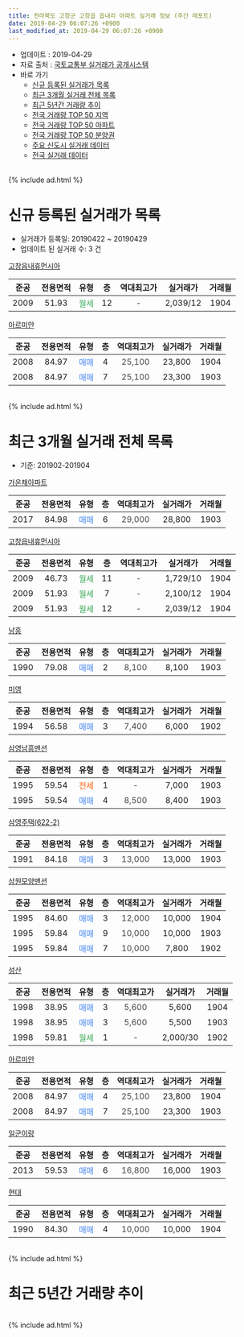 ```yaml
---
title: 전라북도 고창군 고창읍 읍내리 아파트 실거래 정보 (주간 레포트)
date: 2019-04-29 06:07:26 +0900
last_modified_at: 2019-04-29 06:07:26 +0900
---
```


* 업데이트 : 2019-04-29
* 자료 출처 : [국토교통부 실거래가 공개시스템](http://rt.molit.go.kr)
* 바로 가기
    * [신규 등록된 실거래가 목록](#신규-등록된-실거래가-목록)
    * [최근 3개월 실거래 전체 목록](#최근-3개월-실거래-전체-목록)
    * [최근 5년간 거래량 추이](#최근-5년간-거래량-추이)
    * [전국 거래량 TOP 50 지역](https://inasie.github.io/apt-trade-info/최근-3개월-전국에서-가장-거래가-많이-발생한-지역)
    * [전국 거래량 TOP 50 아파트](https://inasie.github.io/apt-trade-info/최근-3개월-전국에서-가장-거래가-많이-발생한-아파트)
    * [전국 거래량 TOP 50 분양권](https://inasie.github.io/apt-trade-info/최근-3개월-전국에서-가장-거래가-많이-발생한-분양권)
    * [주요 신도시 실거래 데이터](https://inasie.github.io/apt-trade-info/주요-신도시)
    * [전국 실거래 데이터](https://inasie.github.io/apt-trade-info/전국)
<br>
{% include ad.html %}
<br>

# 신규 등록된 실거래가 목록
* 실거래가 등록일: 20190422 ~ 20190429
* 업데이트 된 실거래 수: 3 건


[고창읍내휴먼시아](https://search.naver.com/search.naver?query=%EC%A0%84%EB%9D%BC%EB%B6%81%EB%8F%84+%EA%B3%A0%EC%B0%BD%EA%B5%B0+%EA%B3%A0%EC%B0%BD%EC%9D%8D+%EC%9D%8D%EB%82%B4%EB%A6%AC+%EA%B3%A0%EC%B0%BD%EC%9D%8D%EB%82%B4%ED%9C%B4%EB%A8%BC%EC%8B%9C%EC%95%84)

|준공|전용면적|유형|층|역대최고가|실거래가|거래월|
|:---:|:---:|:---:|:---:|:---:|:---:|:---:|
|2009|51.93|<span style="color:#34a853">월세</span>|12|<span style="color:#444444">-</span>|2,039/12|1904|

[아르미안](https://search.naver.com/search.naver?query=%EC%A0%84%EB%9D%BC%EB%B6%81%EB%8F%84+%EA%B3%A0%EC%B0%BD%EA%B5%B0+%EA%B3%A0%EC%B0%BD%EC%9D%8D+%EC%9D%8D%EB%82%B4%EB%A6%AC+%EC%95%84%EB%A5%B4%EB%AF%B8%EC%95%88)

|준공|전용면적|유형|층|역대최고가|실거래가|거래월|
|:---:|:---:|:---:|:---:|:---:|:---:|:---:|
|2008|84.97|<span style="color:#4285f3">매매</span>|4|<span style="color:#444444">25,100</span>|23,800|1904|
|2008|84.97|<span style="color:#4285f3">매매</span>|7|<span style="color:#444444">25,100</span>|23,300|1903|


<br>
{% include ad.html %}
<br>

# 최근 3개월 실거래 전체 목록
* 기준: 201902-201904


[가온채아파트](https://search.naver.com/search.naver?query=%EC%A0%84%EB%9D%BC%EB%B6%81%EB%8F%84+%EA%B3%A0%EC%B0%BD%EA%B5%B0+%EA%B3%A0%EC%B0%BD%EC%9D%8D+%EC%9D%8D%EB%82%B4%EB%A6%AC+%EA%B0%80%EC%98%A8%EC%B1%84%EC%95%84%ED%8C%8C%ED%8A%B8)

|준공|전용면적|유형|층|역대최고가|실거래가|거래월|
|:---:|:---:|:---:|:---:|:---:|:---:|:---:|
|2017|84.98|<span style="color:#4285f3">매매</span>|6|<span style="color:#444444">29,000</span>|28,800|1903|

[고창읍내휴먼시아](https://search.naver.com/search.naver?query=%EC%A0%84%EB%9D%BC%EB%B6%81%EB%8F%84+%EA%B3%A0%EC%B0%BD%EA%B5%B0+%EA%B3%A0%EC%B0%BD%EC%9D%8D+%EC%9D%8D%EB%82%B4%EB%A6%AC+%EA%B3%A0%EC%B0%BD%EC%9D%8D%EB%82%B4%ED%9C%B4%EB%A8%BC%EC%8B%9C%EC%95%84)

|준공|전용면적|유형|층|역대최고가|실거래가|거래월|
|:---:|:---:|:---:|:---:|:---:|:---:|:---:|
|2009|46.73|<span style="color:#34a853">월세</span>|11|<span style="color:#444444">-</span>|1,729/10|1904|
|2009|51.93|<span style="color:#34a853">월세</span>|7|<span style="color:#444444">-</span>|2,100/12|1904|
|2009|51.93|<span style="color:#34a853">월세</span>|12|<span style="color:#444444">-</span>|2,039/12|1904|

[남흥](https://search.naver.com/search.naver?query=%EC%A0%84%EB%9D%BC%EB%B6%81%EB%8F%84+%EA%B3%A0%EC%B0%BD%EA%B5%B0+%EA%B3%A0%EC%B0%BD%EC%9D%8D+%EC%9D%8D%EB%82%B4%EB%A6%AC+%EB%82%A8%ED%9D%A5)

|준공|전용면적|유형|층|역대최고가|실거래가|거래월|
|:---:|:---:|:---:|:---:|:---:|:---:|:---:|
|1990|79.08|<span style="color:#4285f3">매매</span>|2|<span style="color:#444444">8,100</span>|8,100|1903|

[미영](https://search.naver.com/search.naver?query=%EC%A0%84%EB%9D%BC%EB%B6%81%EB%8F%84+%EA%B3%A0%EC%B0%BD%EA%B5%B0+%EA%B3%A0%EC%B0%BD%EC%9D%8D+%EC%9D%8D%EB%82%B4%EB%A6%AC+%EB%AF%B8%EC%98%81)

|준공|전용면적|유형|층|역대최고가|실거래가|거래월|
|:---:|:---:|:---:|:---:|:---:|:---:|:---:|
|1994|56.58|<span style="color:#4285f3">매매</span>|3|<span style="color:#444444">7,400</span>|6,000|1902|

[삼영남흥맨션](https://search.naver.com/search.naver?query=%EC%A0%84%EB%9D%BC%EB%B6%81%EB%8F%84+%EA%B3%A0%EC%B0%BD%EA%B5%B0+%EA%B3%A0%EC%B0%BD%EC%9D%8D+%EC%9D%8D%EB%82%B4%EB%A6%AC+%EC%82%BC%EC%98%81%EB%82%A8%ED%9D%A5%EB%A7%A8%EC%85%98)

|준공|전용면적|유형|층|역대최고가|실거래가|거래월|
|:---:|:---:|:---:|:---:|:---:|:---:|:---:|
|1995|59.54|<span style="color:#ff5a00">전세</span>|1|<span style="color:#444444">-</span>|7,000|1903|
|1995|59.54|<span style="color:#4285f3">매매</span>|4|<span style="color:#444444">8,500</span>|8,400|1903|

[삼영주택(622-2)](https://search.naver.com/search.naver?query=%EC%A0%84%EB%9D%BC%EB%B6%81%EB%8F%84+%EA%B3%A0%EC%B0%BD%EA%B5%B0+%EA%B3%A0%EC%B0%BD%EC%9D%8D+%EC%9D%8D%EB%82%B4%EB%A6%AC+%EC%82%BC%EC%98%81%EC%A3%BC%ED%83%9D%28622-2%29)

|준공|전용면적|유형|층|역대최고가|실거래가|거래월|
|:---:|:---:|:---:|:---:|:---:|:---:|:---:|
|1991|84.18|<span style="color:#4285f3">매매</span>|3|<span style="color:#444444">13,000</span>|13,000|1903|

[상원모양맨션](https://search.naver.com/search.naver?query=%EC%A0%84%EB%9D%BC%EB%B6%81%EB%8F%84+%EA%B3%A0%EC%B0%BD%EA%B5%B0+%EA%B3%A0%EC%B0%BD%EC%9D%8D+%EC%9D%8D%EB%82%B4%EB%A6%AC+%EC%83%81%EC%9B%90%EB%AA%A8%EC%96%91%EB%A7%A8%EC%85%98)

|준공|전용면적|유형|층|역대최고가|실거래가|거래월|
|:---:|:---:|:---:|:---:|:---:|:---:|:---:|
|1995|84.60|<span style="color:#4285f3">매매</span>|3|<span style="color:#444444">12,000</span>|10,000|1904|
|1995|59.84|<span style="color:#4285f3">매매</span>|9|<span style="color:#444444">10,000</span>|10,000|1903|
|1995|59.84|<span style="color:#4285f3">매매</span>|7|<span style="color:#444444">10,000</span>|7,800|1902|

[성산](https://search.naver.com/search.naver?query=%EC%A0%84%EB%9D%BC%EB%B6%81%EB%8F%84+%EA%B3%A0%EC%B0%BD%EA%B5%B0+%EA%B3%A0%EC%B0%BD%EC%9D%8D+%EC%9D%8D%EB%82%B4%EB%A6%AC+%EC%84%B1%EC%82%B0)

|준공|전용면적|유형|층|역대최고가|실거래가|거래월|
|:---:|:---:|:---:|:---:|:---:|:---:|:---:|
|1998|38.95|<span style="color:#4285f3">매매</span>|3|<span style="color:#444444">5,600</span>|5,600|1904|
|1998|38.95|<span style="color:#4285f3">매매</span>|3|<span style="color:#444444">5,600</span>|5,500|1903|
|1998|59.81|<span style="color:#34a853">월세</span>|1|<span style="color:#444444">-</span>|2,000/30|1902|

[아르미안](https://search.naver.com/search.naver?query=%EC%A0%84%EB%9D%BC%EB%B6%81%EB%8F%84+%EA%B3%A0%EC%B0%BD%EA%B5%B0+%EA%B3%A0%EC%B0%BD%EC%9D%8D+%EC%9D%8D%EB%82%B4%EB%A6%AC+%EC%95%84%EB%A5%B4%EB%AF%B8%EC%95%88)

|준공|전용면적|유형|층|역대최고가|실거래가|거래월|
|:---:|:---:|:---:|:---:|:---:|:---:|:---:|
|2008|84.97|<span style="color:#4285f3">매매</span>|4|<span style="color:#444444">25,100</span>|23,800|1904|
|2008|84.97|<span style="color:#4285f3">매매</span>|7|<span style="color:#444444">25,100</span>|23,300|1903|

[일군이랑](https://search.naver.com/search.naver?query=%EC%A0%84%EB%9D%BC%EB%B6%81%EB%8F%84+%EA%B3%A0%EC%B0%BD%EA%B5%B0+%EA%B3%A0%EC%B0%BD%EC%9D%8D+%EC%9D%8D%EB%82%B4%EB%A6%AC+%EC%9D%BC%EA%B5%B0%EC%9D%B4%EB%9E%91)

|준공|전용면적|유형|층|역대최고가|실거래가|거래월|
|:---:|:---:|:---:|:---:|:---:|:---:|:---:|
|2013|59.53|<span style="color:#4285f3">매매</span>|6|<span style="color:#444444">16,800</span>|16,000|1903|

[현대](https://search.naver.com/search.naver?query=%EC%A0%84%EB%9D%BC%EB%B6%81%EB%8F%84+%EA%B3%A0%EC%B0%BD%EA%B5%B0+%EA%B3%A0%EC%B0%BD%EC%9D%8D+%EC%9D%8D%EB%82%B4%EB%A6%AC+%ED%98%84%EB%8C%80)

|준공|전용면적|유형|층|역대최고가|실거래가|거래월|
|:---:|:---:|:---:|:---:|:---:|:---:|:---:|
|1990|84.30|<span style="color:#4285f3">매매</span>|4|<span style="color:#444444">10,000</span>|10,000|1904|


<br>
{% include ad.html %}
<br>

# 최근 5년간 거래량 추이


<div style="width:100%;">
    <canvas id="deal_progress" height="200"></canvas>
</div>

<script>
new Chart(document.getElementById("deal_progress"), {
    type: 'line',
    data: {
        labels: ['201404','201405','201406','201407','201408','201409','201410','201411','201412','201501','201502','201503','201504','201505','201506','201507','201508','201509','201510','201511','201512','201601','201602','201603','201604','201605','201606','201607','201608','201609','201610','201611','201612','201701','201702','201703','201704','201705','201706','201707','201708','201709','201710','201711','201712','201801','201802','201803','201804','201805','201806','201807','201808','201809','201810','201811','201812','201901','201902','201903','201904'],
        datasets: [{
            label: '매매',
            pointRadius: 1,
            data: [6, 6, 3, 5, 2, 5, 4, 1, 4, 3, 8, 4, 6, 5, 6, 0, 4, 5, 8, 5, 6, 2, 10, 9, 3, 2, 7, 0, 6, 3, 2, 2, 3, 3, 12, 8, 3, 6, 7, 4, 9, 5, 3, 2, 2, 8, 4, 5, 6, 7, 2, 4, 1, 5, 4, 2, 2, 5, 2, 8, 4],
            borderColor: "rgba(255, 201, 14, 1)",
            backgroundColor: "rgba(255, 201, 14, 0.5)",
            fill: false,
            lineTension: 0
        },{
            label: '전월세',
            pointRadius: 1,
            data: [0, 0, 1, 2, 0, 3, 5, 1, 0, 1, 2, 2, 0, 1, 2, 0, 2, 0, 1, 10, 4, 1, 1, 4, 3, 1, 2, 2, 1, 1, 3, 1, 3, 3, 5, 5, 9, 2, 2, 1, 3, 3, 2, 12, 0, 1, 1, 2, 1, 1, 1, 2, 4, 0, 1, 2, 5, 1, 1, 1, 3],
            borderColor: "rgba(0, 141, 185, 1)",
            backgroundColor: "rgba(0, 141, 185, 0.5)",
            fill: false,
            lineTension: 0
        }
        ]
    },
    options: {
        responsive: true,
        title: {
            display: false
        },
        tooltips: {
            mode: 'index',
            intersect: false
        },
        hover: {
            mode: 'nearest',
            intersect: true
        },
        scales: {
            xAxes: [{
                display: true,
                scaleLabel: {
                    display: true,
                    labelString: '년/월'
                }
            }],
            yAxes: [{
                display: true,
                ticks: {
                    suggestedMin: 0,
                },
                scaleLabel: {
                    display: true,
                    labelString: '실거래 수'
                }
            }]
        }
    }
});

</script>


<br>
{% include ad.html %}
<br>

